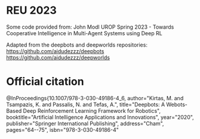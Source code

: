 # REU 2023

Some code provided from: John Modl UROP Spring 2023 - Towards Cooperative Intelligence in Multi-Agent Systems using Deep RL

Adapted from the deepbots and deepworlds repositories: https://github.com/aidudezzz/deepbots
                                                       https://github.com/aidudezzz/deepworlds
# Official citation

@InProceedings{10.1007/978-3-030-49186-4_6, author="Kirtas, M. and Tsampazis, K. and Passalis, N. and Tefas, A.", title="Deepbots: A Webots-Based Deep Reinforcement Learning Framework for Robotics", booktitle="Artificial Intelligence Applications and Innovations", year="2020", publisher="Springer International Publishing", address="Cham", pages="64--75", isbn="978-3-030-49186-4"
